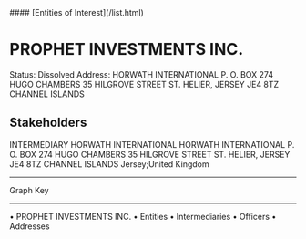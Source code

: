 <link rel="stylesheet" type="text/css" href="../../assets/style.css">
#### [Entities of Interest](/list.html)

# PROPHET INVESTMENTS INC.
Status: Dissolved
Address: HORWATH INTERNATIONAL P. O. BOX 274 HUGO CHAMBERS 35 HILGROVE STREET ST. HELIER, JERSEY JE4 8TZ CHANNEL ISLANDS

## Stakeholders
INTERMEDIARY
HORWATH INTERNATIONAL
HORWATH INTERNATIONAL P. O. BOX 274 HUGO CHAMBERS 35 HILGROVE STREET ST. HELIER, JERSEY JE4 8TZ CHANNEL ISLANDS
Jersey;United Kingdom




---



<div class="legend">
Graph Key
<hr>
<span class="focus">• PROPHET INVESTMENTS INC.</span>
<span class="entity">• Entities</span>
<span class="intermediary">• Intermediaries</span>
<span class="officer">• Officers</span>
<span class="address">• Addresses</span>
</div>


<img src="http://eoi-graphs.s3-website-eu-west-1.amazonaws.com/PROPHET_INVESTMENTS_INC..png" alt="">

